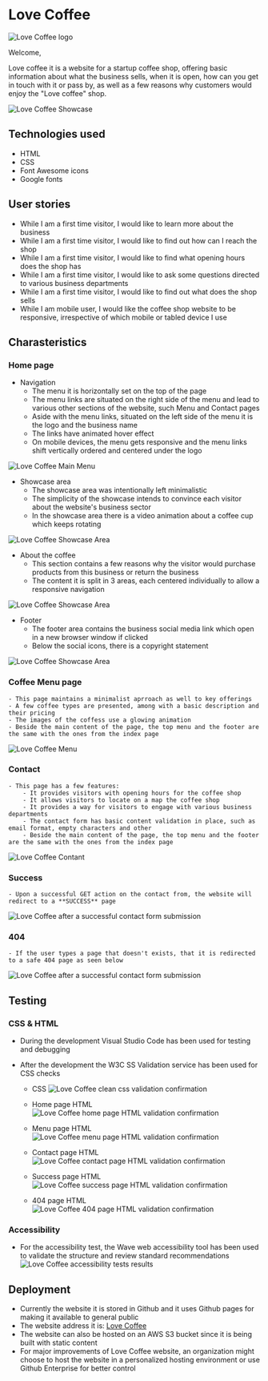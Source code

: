 # Love Coffee
![Love Coffee logo](https://github.com/acristiancsiki/HTML-CSS/blob/main/assets/images/logo.png) 

Welcome,

Love coffee it is a website for a startup coffee shop, offering basic information about what the business sells, when it is open, how can you get in touch with it or pass by, as well as a few reasons why customers would enjoy the "Love coffee" shop.

![Love Coffee Showcase](https://github.com/acristiancsiki/HTML-CSS/blob/main/assets/images/readme-showcase.PNG)

## Technologies used
* HTML
* CSS
* Font Awesome icons
* Google fonts

## User stories
* While I am a first time visitor, I would like to learn more about the business
* While I am a first time visitor, I would like to find out how can I reach the shop
* While I am a first time visitor, I would like to find what opening hours does the shop has
* While I am a first time visitor, I would like to ask some questions directed to various business departments
* While I am a first time visitor, I would like to find out what does the shop sells
* While I am mobile user, I would like the coffee shop website to be responsive, irrespective of which mobile or tabled device I use

## Charasteristics
### Home page
* Navigation
    - The menu it is horizontally set on the top of the page
    - The menu links are situated on the right side of the menu and lead to various other sections of the website, such Menu and Contact pages
    - Aside with the menu links, situated on the left side of the menu it is the logo and the business name
    - The links have animated hover effect
    - On mobile devices, the menu gets responsive and the menu links shift vertically ordered and centered under the logo

 ![Love Coffee Main Menu](https://github.com/acristiancsiki/HTML-CSS/blob/main/assets/images/topmenu.PNG)

* Showcase area
    - The showcase area was intentionally left minimalistic
    - The simplicity of the showcase intends to convince each visitor about the website's business sector
    - In the showcase area there is a video animation about a coffee cup which keeps rotating

![Love Coffee Showcase Area](https://github.com/acristiancsiki/HTML-CSS/blob/main/assets/images/coffe-mug-showcase.PNG)

* About the coffee
    - This section contains a few reasons why the visitor would purchase products from this business or return the business
    - The content it is split in 3 areas, each centered individually to allow a responsive navigation

![Love Coffee Showcase Area](https://github.com/acristiancsiki/HTML-CSS/blob/main/assets/images/aboutus.PNG)

* Footer
    - The footer area contains the business social media link which open in a new browser window if clicked
    - Below the social icons, there is a copyright statement

![Love Coffee Showcase Area](https://github.com/acristiancsiki/HTML-CSS/blob/main/assets/images/footer.PNG)

### Coffee Menu page
    - This page maintains a minimalist aprroach as well to key offerings
    - A few coffee types are presented, among with a basic description and their pricing
    - The images of the coffess use a glowing animation
    - Beside the main content of the page, the top menu and the footer are the same with the ones from the index page

![Love Coffee Menu](https://github.com/acristiancsiki/HTML-CSS/blob/main/assets/images/caffee-menu.PNG)

### Contact
    - This page has a few features:
        - It provides visitors with opening hours for the coffee shop
        - It allows visitors to locate on a map the coffee shop
        - It provides a way for visitors to engage with various business departments
        - The contact form has basic content validation in place, such as email format, empty characters and other
        - Beside the main content of the page, the top menu and the footer are the same with the ones from the index page

![Love Coffee Contant](https://github.com/acristiancsiki/HTML-CSS/blob/main/assets/images/contact.PNG)

 ### Success
    - Upon a successful GET action on the contact from, the website will redirect to a **SUCCESS** page

![Love Coffee after a successful contact form submission](https://github.com/acristiancsiki/HTML-CSS/blob/main/assets/images/success.PNG)

 ### 404
    - If the user types a page that doesn't exists, that it is redirected to a safe 404 page as seen below

![Love Coffee after a successful contact form submission](https://github.com/acristiancsiki/HTML-CSS/blob/main/assets/images/fourzerofour.PNG)

## Testing
### CSS & HTML
* During the development Visual Studio Code has been used for testing and debugging
* After the development the W3C SS Validation service has been used for CSS checks

    - CSS
![Love Coffee clean css validation confirmation](https://github.com/acristiancsiki/HTML-CSS/blob/main/assets/images/css-validator.PNG)

    - Home page HTML
![Love Coffee home page HTML validation confirmation](https://github.com/acristiancsiki/HTML-CSS/blob/main/assets/images/home-validator.PNG)   

    - Menu page HTML
![Love Coffee menu page HTML validation confirmation](https://github.com/acristiancsiki/HTML-CSS/blob/main/assets/images/menu-page-validator.PNG)  

    - Contact page HTML
![Love Coffee contact page HTML validation confirmation](https://github.com/acristiancsiki/HTML-CSS/blob/main/assets/images/contact-page-validator.PNG)

    - Success page HTML
![Love Coffee success page HTML validation confirmation](https://github.com/acristiancsiki/HTML-CSS/blob/main/assets/images/success-page-validator.PNG)  

    - 404 page HTML
![Love Coffee 404 page HTML validation confirmation](https://github.com/acristiancsiki/HTML-CSS/blob/main/assets/images/fourzerofour-page-validator.PNG)  

### Accessibility
* For the accessibility test, the Wave web accessibility tool has been used to validate the structure and review standard recommendations
![Love Coffee accessibility tests results](https://github.com/acristiancsiki/HTML-CSS/blob/main/assets/images/accessibility-tests-report.PNG)  

## Deployment
* Currently the website it is stored in Github and it uses Github pages for making it available to general public
* The website address it is: [Love Coffee](https://acristiancsiki.github.io/HTML-CSS)
* The website can also be hosted on an AWS S3 bucket since it is being built with static content
* For major improvements of Love Coffee website, an organization might choose to host the website in a personalized hosting environment or use Github Enterprise for better control